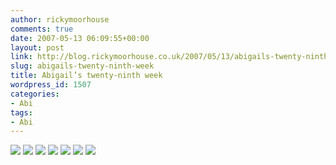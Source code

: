 ```yaml
---
author: rickymoorhouse
comments: true
date: 2007-05-13 06:09:55+00:00
layout: post
link: http://blog.rickymoorhouse.co.uk/2007/05/13/abigails-twenty-ninth-week/
slug: abigails-twenty-ninth-week
title: Abigail’s twenty-ninth week
wordpress_id: 1507
categories:
- Abi
tags:
- Abi
---
```



[![
](http://samespirit.net/ricky/images/365/2007-04-22a.png)](http://samespirit.net/ricky/images/365/big/2007-04-22a.jpg)
[![
](http://samespirit.net/ricky/images/365/2007-04-22b.png)](http://samespirit.net/ricky/images/365/big/2007-04-22b.jpg)
[![
](http://samespirit.net/ricky/images/365/2007-04-22c.png)](http://samespirit.net/ricky/images/365/big/2007-04-22c.jpg)
[![
](http://samespirit.net/ricky/images/365/2007-04-22d.png)](http://samespirit.net/ricky/images/365/big/2007-04-22d.jpg)
[![
](http://samespirit.net/ricky/images/365/2007-04-22e.png)](http://samespirit.net/ricky/images/365/big/2007-04-22e.jpg)
[![
](http://samespirit.net/ricky/images/365/2007-04-22f.png)](http://samespirit.net/ricky/images/365/big/2007-04-22f.jpg)
[![
](http://samespirit.net/ricky/images/365/2007-04-22g.png)](http://samespirit.net/ricky/images/365/big/2007-04-22g.jpg)

